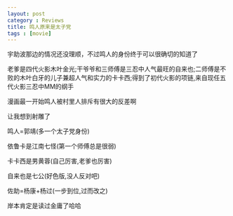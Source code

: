 ```yaml
---
layout: post
category : Reviews
title: 鸣人原来是太子党
tags : [movie]
---
```



宇助波那边的情况还没理顺，不过鸣人的身份终于可以很确切的知道了

老爹是四代火影木叶金光;干爷爷和三师傅是三忍中人气最旺的自来也;二师傅是不败的木叶白牙的儿子兼超人气和实力的卡卡西;得到了初代火影的项链,来自现任五代火影三忍中MM的纲手

漫画最一开始鸣人被村里人排斥有很大的反差啊


让我想到射雕了

鸣人=郭靖(多一个太子党身份)

依鲁卡是江南七怪(第一个师傅总是很弱) 

卡卡西是男黄蓉(自己厉害,老爹也厉害)  

自来也是七公(好色版,没人反对吧)

佐助=杨康+杨过(一步到位,过而改之)

岸本肯定是读过金庸了哈哈